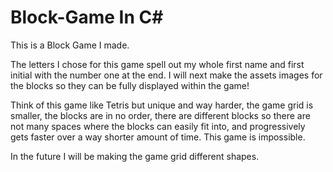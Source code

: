 # Block-Game In C#
This is a Block Game I made.

The letters I chose for this game spell out my whole first name and first initial with the number one at the end.
I will next make the assets images for the blocks so they can be fully displayed within the game!

Think of this game like Tetris but unique and way harder, the game grid is smaller, the blocks are in no order, there are different blocks so there are not many spaces where the blocks can easily fit into, and progressively gets faster over a way shorter amount of time. This game is impossible.

In the future I will be making the game grid different shapes.
